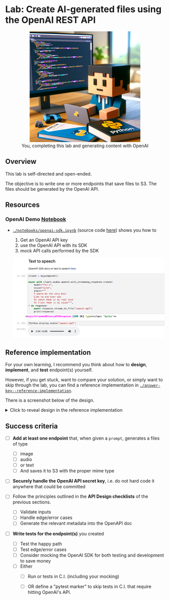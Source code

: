 # Lab: Create AI-generated files using the OpenAI REST API

<figure align="center">
  <img src="../../assets/learning-aws-and-python.png" alt="Cute, generated image" width="350">
  <figcaption>You, completing this lab and generating content with OpenAI</figcaption>
</figure>

## Overview

This lab is self-directed and open-ended. 

The objective is to write one or more endpoints that save files to S3. The files should be generated by the OpenAI API.

## Resources

### OpenAI Demo [Notebook](https://mlops-club.github.io/openai-sdk.html)

- [`./notebooks/openai-sdk.ipynb`](https://mlops-club.github.io/openai-sdk.html) (source code [here](./notebooks/openai-sdk.ipynb)) shows you how to 
  1. Get an OpenAI API key
  1. use the OpenAI API with its SDK
  1. mock API calls performed by the SDK

  ![](../../assets/openai-sdk-demo-notebook.png)

## Reference implementation

For your own learning, I recommend you think about how to **design**, **implement**, and **test** endpoint(s) yourself.

However, if you get stuck, want to compare your solution, or simply want to skip through the lab, you can find a reference implementation in
[`./answer-key--reference-implementation`](./answer-key--reference-implementation).

There is a screenshot below of the design.

<details>

<summary>Click to reveal design in the reference implementation</summary>

<img src="../../assets/example-openai-endpoint.png" alt="OpenAI endpoint" width="700">
<p>After hitting this endpoint to generate a file, it can be viewed by hitting the <code>GET /files/{file_path}</code> endpoint.</p>

</details>

## Success criteria

- [ ] **Add at least one endpoint** that, when given a `prompt`, generates a files of type
  - [ ] image
  - [ ] audio
  - [ ] or text
  - [ ] And saves it to S3 with the proper mime type

- [ ] **Securely handle the OpenAI API secret key**, i.e. do not hard code it anywhere that could be committed

- [ ] Follow the principles outlined in the **API Design checklists** of the previous sections. 
  - [ ] Validate inputs
  - [ ] Handle edge/error cases
  - [ ] Generate the relevant metadata into the OpenAPI doc

- [ ] **Write tests for the endpoint(s)** you created
  - [ ] Test the happy path
  - [ ] Test edge/error cases
  - [ ] Consider mocking the OpenAI SDK for both testing and development to save money
  - [ ] Either
    - [ ] Run or tests in C.I. (including your mocking)
    - [ ] OR define a "pytest marker" to skip tests in C.I. that require hitting OpenAI's API.

